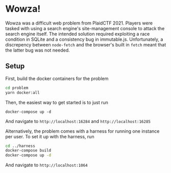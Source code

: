 # Wowza!

Wowza was a difficult web problem from PlaidCTF 2021. Players were tasked with using a search engine's site-management console to attack the search engine itself. The intended solution required exploiting a race condition in SQLite and a consistency bug in immutable.js. Unfortunately, a discrepency between `node-fetch` and the browser's built in `fetch` meant that the latter bug was not needed.

## Setup

First, build the docker containers for the problem

```bash
cd problem
yarn docker:all
```

Then, the easiest way to get started is to just run

```
docker-compose up -d
```
And navigate to `http://localhost:16284` and `http://localhost:16285`

Alternatively, the problem comes with a harness for running one instance per user. To set it up with the harness, run

```bash
cd ../harness
docker-compose build
docker-compose up -d
```

And navigate to `http://localhost:1064`
